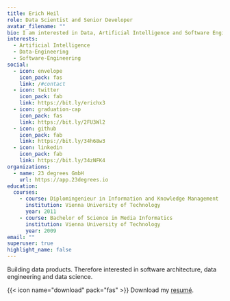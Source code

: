 ```yaml
---
title: Erich Heil
role: Data Scientist and Senior Developer
avatar_filename: ""
bio: I am interested in Data, Artificial Intelligence and Software Engineering
interests:
  - Artificial Intelligence
  - Data-Engineering
  - Software-Engineering
social:
  - icon: envelope
    icon_pack: fas
    link: /#contact
  - icon: twitter
    icon_pack: fab
    link: https://bit.ly/erichx3
  - icon: graduation-cap
    icon_pack: fas
    link: https://bit.ly/2FU3Wl2
  - icon: github
    icon_pack: fab
    link: https://bit.ly/34h68w3
  - icon: linkedin
    icon_pack: fab
    link: https://bit.ly/34zNFK4
organizations:
  - name: 23 degrees GmbH
    url: https://app.23degrees.io
education:
  courses:
    - course: Diplomingenieur in Information and Knowledge Management
      institution: Vienna University of Technology
      year: 2011
    - course: Bachelor of Science in Media Informatics
      institution: Vienna University of Technology
      year: 2009
email: ""
superuser: true
highlight_name: false
---
```

Building data products. Therefore interested in software architecture, data engineering and data science.

{{< icon name="download" pack="fas" >}} Download my [resumé](https://bit.ly/3hPXpIf).
